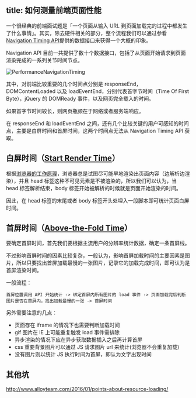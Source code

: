 title: 如何测量前端页面性能
---

一个很经典的前端面试题是「一个页面从输入 URL 到页面加载完的过程中都发生了什么事情」。其实，除去硬件相关的部分，整个流程我们可以通过参看[Navigation Timing API](https://developer.mozilla.org/en-US/docs/Web/API/Navigation_timing_API)提供的数据接口来获得一个大概的印象。

Navigation API 目前一共提供了数十个数据接口，包括了从页面开始请求到页面渲染完成的一系列关节时间节点。

![PerformanceNavigationTiming](https://o0p017g1x.qnssl.com/Snip20160110_16.png)

其中，对前端比较重要的几个时间点分别是 responseEnd，DOMContentLoaded 以及 loadEventEnd，分别代表首字节时间（Time Of First Byte），jQuery 的 DOMReady 事件，以及网页完全载入的时间。

如果首字节时间较长，则网页瓶颈在于网络或者服务端响应。

在 responseEnd 和 loadEventEnd 之间，还有几个比较关键的用户可感知的时间点，主要是白屏时间和首屏时间，这两个时间点无法从 Navigation Timing API 获取。


## 白屏时间（[Start Render Time](http://www.websiteoptimization.com/speed/tweak/start-render/)）

根据[浏览器的工作原理](http://www.html5rocks.com/en/tutorials/internals/howbrowserswork/)，浏览器总是试图尽可能早地渲染出页面内容（边解析边渲染），并且 head 标签这种不可见元素是不被渲染的，所以我们可以认为，当 head 标签解析结束，body 标签开始被解析的时候就是页面开始渲染的时间。

因此，在 head 标签的末尾或者 body 标签开头处埋入一段脚本即可统计页面白屏时间。


## 首屏时间（[Above-the-Fold Time](https://en.wikipedia.org/wiki/Above_the_fold)）

要确定首屏时间，首先我们要根据主流用户的分辨率统计数据，确定一条首屏线。

不过影响首屏时间的因素比较复杂，一般认为，影响首屏加载时间的主要因素是图片，所以只要找出首屏加载最慢的一张图片，记录它的加载完成时间，即可认为是首屏渲染时间。

一般流程：

    首屏位置调用 API 开始统计 -> 绑定首屏内所有图片的 load 事件 -> 页面加载完后判断图片是否在首屏内，找出加载最慢的一张 -> 首屏时间

另外需要注意的几点：

- 页面存在 iframe 的情况下也需要判断加载时间
- gif 图片在 IE 上可能重复触发 load 事件需排除
- 异步渲染的情况下应在异步获取数据插入之后再计算首屏
- css 重要背景图片可以通过 JS 请求图片 url 来统计(浏览器不会重复加载)
- 没有图片则以统计 JS 执行时间为首屏，即认为文字出现时间

## 其他坑

http://www.alloyteam.com/2016/01/points-about-resource-loading/

